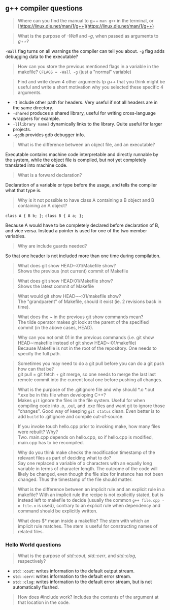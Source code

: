## g++ compiler questions

> Where can you find the manual to g++
`man g++` in the terminal, or [https://linux.die.net/man/1/g++](https://linux.die.net/man/1/g++)

> What is the purpose of _-Wall_ and _-g_, when passed as arguments to _g++_?

`-Wall` flag turns on all warnings the compiler can tell you about. `-g` flag adds debugging data to the executable?

> How can you store the previous mentioned flags in a variable in the makefile?
`CFLAGS = -Wall -g` (just a "normal" variable)

> Find and write down 4 other arguments tp _g++_ that you think might be useful and write a short motivation why you selected these specific 4 arguments.

* `-I` include other path for headers. Very useful if not all headers are in the same directory. 
* `-shared` produces a shared library, useful for writing cross-language wrappers for example.
* `-l[library name]` dynamically links to the library. Quite useful for larger projects. 
* `-ggdb` provides gdb debugger info. 


> What is the difference between an object file, and an executable?

Executable contains machine code interpretable and directly runnable by the system, while the object file is compiled, but not yet completely translated into machine code. 

> What is a forward declaration?

Declaration of a variable or type before the usage, and tells the compiler what that type is. 

> Why is it not possible to have class A containing a B object and B containing an A object? 

`class A { B b; };`
`class B { A a; };`

Because A would have to be completely declared before declaration of B, and vice versa. Instead a pointer is used for one of the two member variables. 

> Why are include guards needed?

So that one header is not included more than one time during compilation. 

> What does git show HEAD~:01/Makefile show?  
Shows the previous (not current) commit of Makefile

> What does git show HEAD:01/Makefile show?  
Shows the latest commit of Makefile

> What would git show HEAD~~:01/makefile show?  
The "grandparent" of Makefile, should it exist (ie. 2 revisions back in time).  

> What does the ~ in the previous git show commands mean?  
The tilde operator makes git look at the parent of the specified commit (in the above cases, HEAD). 


> Why can you not omit 01 in the previous commands (i.e. git show HEAD~:makefile instead of git show HEAD~:01/makefile)  
Because Makefile is not in the root of the repository. One needs to specify the full path. 


> Sometimes you may need to do a git pull before you can do a git push how can that be?   
git pull = git fetch + git merge, so one needs to merge the last last remote commit into the current local one before pushing all changes. 

> What is the purpose of the .gitignore file and why should *.o *.out *.exe be in this file when developing C++?  
Makes `git` ignore the files in the file system. Useful for when compiling code into .o, .out, and .exe files and want git to ignore those "changes". Good way of keeping `git status` clean. Even better is to add `build` to .gitignore and compile out-of-source. 

> If you invoke touch hello.cpp prior to invoking make, how many files were rebuilt? Why?  
Two. main.cpp depends on hello.cpp, so if hello.cpp is modified, main.cpp has to be recompiled.

> Why do you think make checks the modification timestamp of the relevant files as part of deciding what to do?  
Say one replaced a variable of x characters with an equally long variable in terms of character length. The outcome of the code will likely be changed, even though the file size for instance has not been changed. Thus the timestamp of the file should matter.

> What is the difference between an implicit rule and an explicit rule in a makefile?
With an implicit rule the recipe is not explicitly stated, but is instead left to makefile to decide (usually the common `g++ file.cpp -o file.o` is used), contrary to an explicit rule when dependency and command should be explicitly written. 

> What does $* mean inside a makefile?
The stem with which an implicit rule matches. The stem is useful for constructing names of related files.

### Hello World questions

> What is the purpose of _std::cout_, _std::cerr_, and _std::clog_, respectively?
* `std::cout`: writes information to the default output stream.
* `std::cerr`: writes information to the default error stream.
* `std::clog`: writes information to the default error stream, but is not automatically flushed. 

> How does #include work?
Includes the contents of the argument at that location in the code. 

